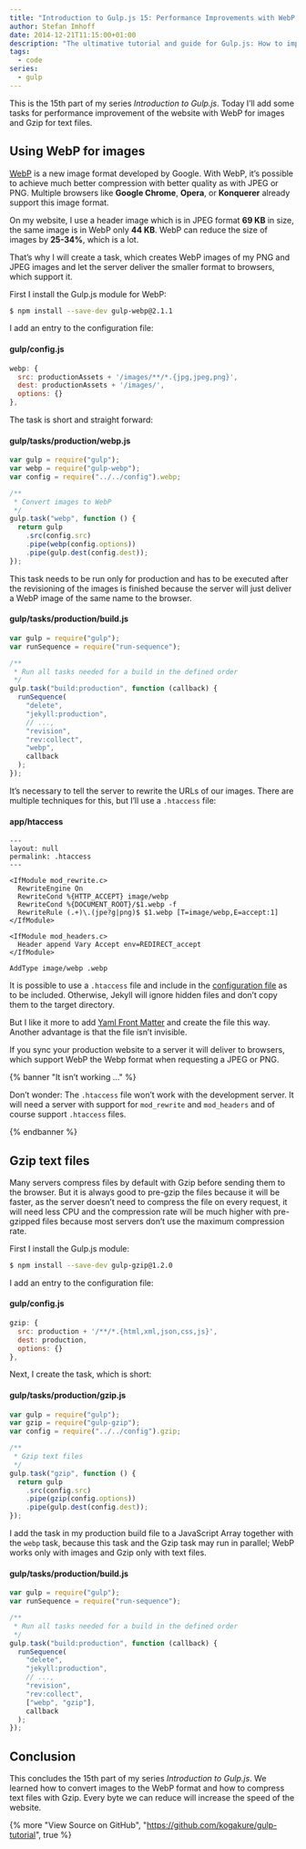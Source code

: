 ```yaml
---
title: "Introduction to Gulp.js 15: Performance Improvements with WebP and Gzip"
author: Stefan Imhoff
date: 2014-12-21T11:15:00+01:00
description: "The ultimative tutorial and guide for Gulp.js: How to improve the speed and performance of your website with WebP and Gzip."
tags:
  - code
series:
  - gulp
---
```


This is the 15th part of my series _Introduction to Gulp.js_. Today I’ll add some tasks for performance improvement of the website with WebP for images and Gzip for text files.

## Using WebP for images

[WebP](https://developers.google.com/speed/webp/) is a new image format developed by Google. With WebP, it’s possible to achieve much better compression with better quality as with JPEG or PNG. Multiple browsers like **Google Chrome**, **Opera**, or **Konquerer** already support this image format.

On my website, I use a header image which is in JPEG format **69 KB** in size, the same image is in WebP only **44 KB**. WebP can reduce the size of images by **25-34%**, which is a lot.

That’s why I will create a task, which creates WebP images of my PNG and JPEG images and let the server deliver the smaller format to browsers, which support it.

First I install the Gulp.js module for WebP:

```bash
$ npm install --save-dev gulp-webp@2.1.1
```

I add an entry to the configuration file:

#### gulp/config.js

```javascript
webp: {
  src: productionAssets + '/images/**/*.{jpg,jpeg,png}',
  dest: productionAssets + '/images/',
  options: {}
},
```

The task is short and straight forward:

#### gulp/tasks/production/webp.js

```javascript
var gulp = require("gulp");
var webp = require("gulp-webp");
var config = require("../../config").webp;

/**
 * Convert images to WebP
 */
gulp.task("webp", function () {
  return gulp
    .src(config.src)
    .pipe(webp(config.options))
    .pipe(gulp.dest(config.dest));
});
```

This task needs to be run only for production and has to be executed after the revisioning of the images is finished because the server will just deliver a WebP image of the same name to the browser.

#### gulp/tasks/production/build.js

```javascript
var gulp = require("gulp");
var runSequence = require("run-sequence");

/**
 * Run all tasks needed for a build in the defined order
 */
gulp.task("build:production", function (callback) {
  runSequence(
    "delete",
    "jekyll:production",
    // ...,
    "revision",
    "rev:collect",
    "webp",
    callback
  );
});
```

It’s necessary to tell the server to rewrite the URLs of our images. There are multiple techniques for this, but I’ll use a `.htaccess` file:

#### app/htaccess

```apacheconf
---
layout: null
permalink: .htaccess
---

<IfModule mod_rewrite.c>
  RewriteEngine On
  RewriteCond %{HTTP_ACCEPT} image/webp
  RewriteCond %{DOCUMENT_ROOT}/$1.webp -f
  RewriteRule (.+)\.(jpe?g|png)$ $1.webp [T=image/webp,E=accept:1]
</IfModule>

<IfModule mod_headers.c>
  Header append Vary Accept env=REDIRECT_accept
</IfModule>

AddType image/webp .webp
```

It is possible to use a `.htaccess` file and include in the [configuration file](https://jekyllrb.com/docs/configuration/) as to be included. Otherwise, Jekyll will ignore hidden files and don’t copy them to the target directory.

But I like it more to add [Yaml Front Matter](https://jekyllrb.com/docs/frontmatter/) and create the file this way. Another advantage is that the file isn’t invisible.

If you sync your production website to a server it will deliver to browsers, which support WebP the Webp format when requesting a JPEG or PNG.

{% banner "It isn’t working …" %}

Don’t wonder: The `.htaccess` file won’t work with the development server. It will need a server with support for `mod_rewrite` and `mod_headers` and of course support `.htaccess` files.

{% endbanner %}

## Gzip text files

Many servers compress files by default with Gzip before sending them to the browser. But it is always good to pre-gzip the files because it will be faster, as the server doesn’t need to compress the file on every request, it will need less CPU and the compression rate will be much higher with pre-gzipped files because most servers don’t use the maximum compression rate.

First I install the Gulp.js module:

```bash
$ npm install --save-dev gulp-gzip@1.2.0
```

I add an entry to the configuration file:

#### gulp/config.js

```javascript
gzip: {
  src: production + '/**/*.{html,xml,json,css,js}',
  dest: production,
  options: {}
},
```

Next, I create the task, which is short:

#### gulp/tasks/production/gzip.js

```javascript
var gulp = require("gulp");
var gzip = require("gulp-gzip");
var config = require("../../config").gzip;

/**
 * Gzip text files
 */
gulp.task("gzip", function () {
  return gulp
    .src(config.src)
    .pipe(gzip(config.options))
    .pipe(gulp.dest(config.dest));
});
```

I add the task in my production build file to a JavaScript Array together with the `webp` task, because this task and the Gzip task may run in parallel; WebP works only with images and Gzip only with text files.

#### gulp/tasks/production/build.js

```javascript
var gulp = require("gulp");
var runSequence = require("run-sequence");

/**
 * Run all tasks needed for a build in the defined order
 */
gulp.task("build:production", function (callback) {
  runSequence(
    "delete",
    "jekyll:production",
    // ...,
    "revision",
    "rev:collect",
    ["webp", "gzip"],
    callback
  );
});
```

## Conclusion

This concludes the 15th part of my series _Introduction to Gulp.js_. We learned how to convert images to the WebP format and how to compress text files with Gzip. Every byte we can reduce will increase the speed of the website.

{% more "View Source on GitHub", "https://github.com/kogakure/gulp-tutorial", true %}
